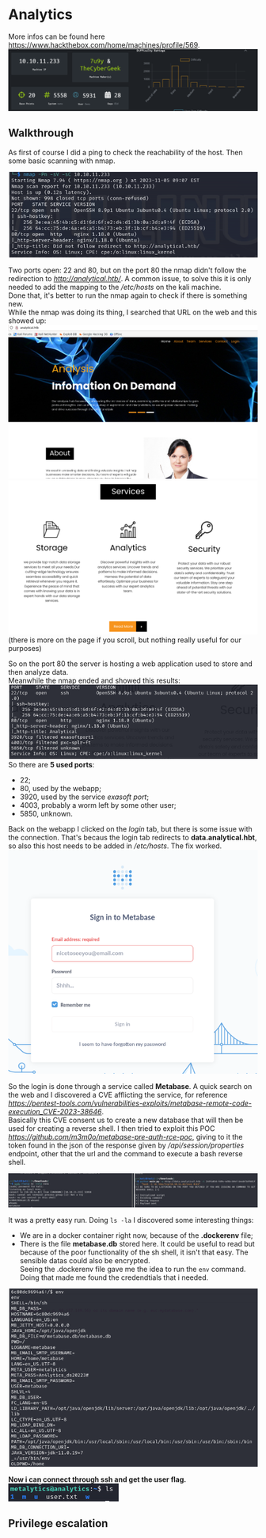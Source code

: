 # Analytics 
More infos can be found here https://www.hackthebox.com/home/machines/profile/569.  
![Alt text](/assets/2023-10-10-analytics/image.png)
  
## Walkthrough
As first of course I did a ping to check the reachability of the host. Then some basic scanning with nmap.  
  
![Alt text](/assets/2023-10-10-analytics/image-1.png)  
  
Two ports open: 22 and 80, but on the port 80 the nmap didn't follow the redirection to *http://analytical.htb/*. A common issue, to solve this it is only needed to add the mapping to the */etc/hosts* on the kali machine.  
Done that, it's better to run the nmap again to check if there is something new.  
While the nmap was doing its thing, I searched that URL on the web and this showed up:  
![Alt text](/assets/2023-10-10-analytics/image-2.png)
![Alt text](/assets/2023-10-10-analytics/image-3.png) 
(there is more on the page if you scroll, but nothing really useful for our purposes)  
  
So on the port 80 the server is hosting a web application used to store and then analyze data.  
Meanwhile the nmap ended and showed this results:  
![Alt text](/assets/2023-10-10-analytics/image-4.png)  
So there are **5 used ports**:
- 22;
- 80, used by the webapp;
- 3920, used by the service *exasoft port*;
- 4003, probably a worm left by some other user;
- 5850, unknown.
  
Back on the webapp I clicked on the *login* tab, but there is some issue with the connection. That's becaus the login tab redirects to **data.analytical.hbt**, so also this host needs to be added in */etc/hosts*. The fix worked.  
![Alt text](/assets/2023-10-10-analytics/image-5.png)  
  
So the login is done through a service called **Metabase**. A quick search on the web and I discovered a CVE afflicting the service, for reference *https://pentest-tools.com/vulnerabilities-exploits/metabase-remote-code-execution_CVE-2023-38646*.  
Basically this CVE consent us to create a new database that will then be used for creating a reverse shell.
I then tried to exploit this POC *https://github.com/m3m0o/metabase-pre-auth-rce-poc*, giving to it the token found in the json of the response given by */api/session/properties* endpoint, other that the url and the command to execute a bash reverse shell.  
  
![Alt text](/assets/2023-10-10-analytics/image-6.png)
  
It was a pretty easy run. Doing ``` ls -la ``` I discovered some interesting things:
- We are in a docker container right now, because of the **.dockerenv** file;
- There is the file **metabase.db** stored here. It could be useful to read but because of the poor functionality of the sh shell, it isn't that easy. The sensible datas could also be encrypted.  
Seeing the .dockerenv file gave me the idea to run the ``` env ``` command. Doing that made me found the credendtials that i needed.  
  
![Alt text](/assets/2023-10-10-analytics/image-7.png)
  
**Now i can connect through ssh and get the user flag.**  
![Alt text](/assets/2023-10-10-analytics/image-8.png)  
  
## Privilege escalation
